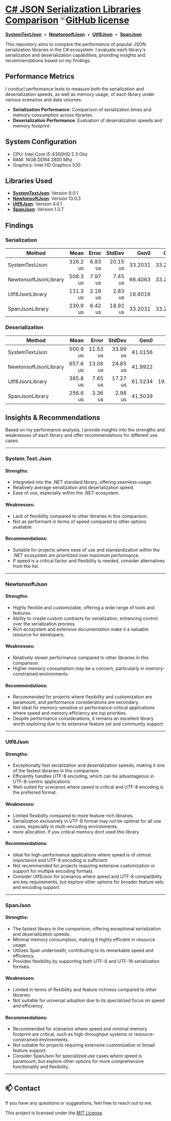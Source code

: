 # [C# JSON Serialization Libraries Comparison](https://github.com/a-sharifov/SystemJsonVsAllPopularJsonLibrary.Benchmark)  [![GitHub license](https://img.shields.io/badge/license-MIT-blue.svg)](https://github.com/a-sharifov/SystemJsonVsAllPopularJsonLibrary.Benchmark/blob/master/LICENSE.txt)

[**SystemTextJson**](#SystemTextJson) &nbsp;&bull;&nbsp;
[**NewtonsoftJson**](#NewtonsoftJson) &nbsp;&bull;&nbsp;
[**Utf8Json**](#Utf8Json) &nbsp;&bull;&nbsp;
[**SpanJson**](#SpanJson)

This repository aims to compare the performance of popular JSON serialization libraries in the C# ecosystem. I evaluate each library's serialization and deserialization capabilities, providing insights and recommendations based on my findings.

## Performance Metrics

I conduct performance tests to measure both the serialization and deserialization speeds, as well as memory usage, of each library under various scenarios and data volumes.

- **Serialization Performance**: Comparison of serialization times and memory consumption across libraries.
- **Deserialization Performance**: Evaluation of deserialization speeds and memory footprint.

## System Configuration

- CPU: Intel Core i5-6300HQ 2.3 Ghz
- RAM: 16GB DDR4 2800 Mhz
- Graphics: Intel HD Graphics 530

## Libraries Used

- [**SystemTextJson**](#SystemTextJson): Version 8.0.1
- [**NewtonsoftJson**](#NewtonsoftJson): Version 13.0.3
- [**Utf8Json**](#Utf8Json): Version 4.0.1
- [**SpanJson**](#SpanJson): Version 1.3.7 

## Findings

### Serialization

| Method                | Mean     | Error   | StdDev   | Gen0    | Gen1    | Gen2    | Allocated |
|---------------------- |---------:|--------:|---------:|--------:|--------:|--------:|----------:|
| SystemTextJson        | 326.2 us | 6.83 us | 20.15 us | 33.2031 | 33.2031 | 33.2031 | 104.33 KB |
| NewtonsoftJsonLibrary | 508.3 us | 7.97 us |  7.45 us | 66.4063 | 33.2031 | 33.2031 | 218.49 KB |
| Utf8JsonLibrary       | 111.3 us | 2.18 us |  2.83 us | 16.6016 |       - |       - |  51.99 KB |
| SpanJsonLibrary       | 230.9 us | 6.42 us | 18.92 us | 33.2031 | 33.2031 | 33.2031 | 103.97 KB |

### Deserialization

| Method                | Mean     | Error    | StdDev   | Gen0    | Gen1    | Allocated |
|---------------------- |---------:|---------:|---------:|--------:|--------:|----------:|
| SystemTextJson        | 500.9 us | 11.53 us | 33.99 us | 41.0156 |       - | 127.99 KB |
| NewtonsoftJsonLibrary | 657.6 us | 13.06 us | 24.85 us | 41.9922 |       - | 130.84 KB |
| Utf8JsonLibrary       | 385.8 us |  7.65 us | 17.27 us | 61.5234 | 19.0430 | 202.17 KB |
| SpanJsonLibrary       | 256.6 us |  3.36 us |  2.98 us | 41.5039 |       - | 127.56 KB |

## Insights & Recommendations

Based on my performance analysis, I provide insights into the strengths and weaknesses of each library and offer recommendations for different use cases.

---
### System.Text.Json

#### Strengths:
- Integrated into the .NET standard library, offering seamless usage.
- Relatively average serialization and deserialization speed.
- Ease of use, especially within the .NET ecosystem.

#### Weaknesses:
- Lack of flexibility compared to other libraries in this comparison.
- Not as performant in terms of speed compared to other options available.
  
#### Recommendations:
- Suitable for projects where ease of use and standardization within the .NET ecosystem are prioritized over maximum performance.
- If speed is a critical factor and flexibility is needed, consider alternatives from the list.

---
### NewtonsoftJson

#### Strengths:
- Highly flexible and customizable, offering a wide range of tools and features.
- Ability to create custom contracts for serialization, enhancing control over the serialization process.
- Rich ecosystem and extensive documentation make it a valuable resource for developers.

#### Weaknesses:
- Relatively slower performance compared to other libraries in this comparison.
- Higher memory consumption may be a concern, particularly in memory-constrained environments.
  
#### Recommendations:
- Recommended for projects where flexibility and customization are paramount, and performance considerations are secondary.
- Not ideal for memory-sensitive or performance-critical applications where speed and memory efficiency are top priorities.
- Despite performance considerations, it remains an excellent library worth exploring due to its extensive feature set and community support.

---
### Utf8Json

#### Strengths:
- Exceptionally fast serialization and deserialization speeds, making it one of the fastest libraries in this comparison.
- Efficiently handles UTF-8 encoding, which can be advantageous in UTF-8-centric applications.
- Well-suited for scenarios where speed is critical and UTF-8 encoding is the preferred format.

#### Weaknesses:
- Limited flexibility compared to more feature-rich libraries.
- Serialization exclusively in UTF-8 format may not be optimal for all use cases, especially in multi-encoding environments.
- more allocation. If you critical memory dont used this library

#### Recommendations:
- Ideal for high-performance applications where speed is of utmost importance and UTF-8 encoding is sufficient.
- Not recommended for projects requiring extensive customization or support for multiple encoding formats.
- Consider Utf8Json for scenarios where speed and UTF-8 compatibility are key requirements, but explore other options for broader feature sets and encoding support.

---
### SpanJson

#### Strengths:
- The fastest library in the comparison, offering exceptional serialization and deserialization speeds.
- Minimal memory consumption, making it highly efficient in resource usage.
- Utilizes Span<T> underneath, contributing to its remarkable speed and efficiency.
- Provides flexibility by supporting both UTF-8 and UTF-16 serialization formats.

#### Weaknesses:
- Limited in terms of flexibility and feature richness compared to other libraries.
- Not suitable for universal adoption due to its specialized focus on speed and efficiency.

#### Recommendations:
- Recommended for scenarios where speed and minimal memory footprint are critical, such as high-throughput systems or resource-constrained environments.
- Not suitable for projects requiring extensive customization or broad feature support.
- Consider SpanJson for specialized use cases where speed is paramount, but explore other options for more comprehensive functionality and flexibility.
---

## 📫 Contact

If you have any questions or suggestions, feel free to reach out to me.

This project is licensed under the [MIT License](LICENSE).
